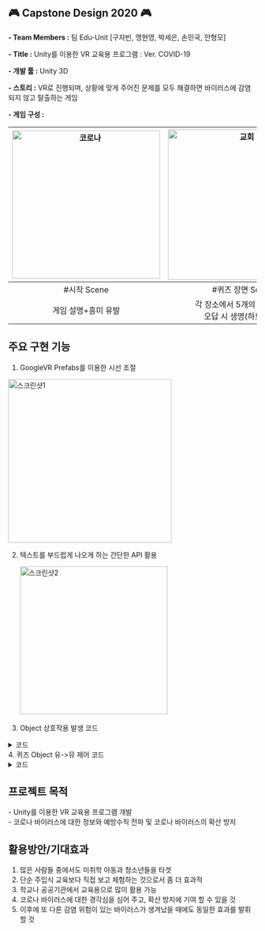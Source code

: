 ## 🎮 Capstone Design 2020 🎮

**\- Team Members :** 팀 Edu-Unit [구자빈, 맹현영, 박세은, 손민국, 안형모]

**\- Title :** Unity를 이용한 VR 교육용 프로그램 : Ver. COVID-19

**\- 개발 툴 :** Unity 3D 

**\- 스토리 :** VR로 진행되며, 상황에 맞게 주어진 문제를 모두 해결하면 바이러스에 감염되지 않고 탈출하는 게임

**\- 게임 구성 :**

|<img width="300" alt="코로나" src="https://user-images.githubusercontent.com/101172040/228178696-059a5b8a-2c64-43db-92f3-317f9864954f.png">|<img width="304" alt="교회" src="https://user-images.githubusercontent.com/101172040/228178677-0e8a4139-708b-4918-b22b-688f35a4c6b7.png">|<img width="304" alt="UMA" src="https://user-images.githubusercontent.com/101172040/228178715-ba13df48-f556-4317-a510-97c53f751671.png">|
|:----:|:----:|:-----:|
|#시작 Scene|#퀴즈 장면 Scene|#UMA 활용|
게임 설명+흥미 유발|각 장소에서 5개의 퀴즈 해결,</br>오답 시 생명(하트) 감소|사람을 표현할 수 있는 기술|

## 주요 구현 기능

1. GoogleVR Prefabs를 이용한 시선 조절

<img width="331" alt="스크린샷1" src="https://user-images.githubusercontent.com/101172040/228178732-d1cccd12-4f9e-4e6a-8ed2-479116d2776f.png">

2. 텍스트를 부드럽게 나오게 하는 간단한 API 활용

&nbsp;&nbsp;&nbsp;&nbsp;&nbsp;&nbsp;<img width="299" alt="스크린샷2" src="https://user-images.githubusercontent.com/101172040/228178750-6235d130-0c4c-4607-a263-ae283cbacc6e.png">

3. Object 상호작용 발생 코드
<details>
  <summary>코드</summary>
  
  
  ```cs
  time += Time.deltaTime;           
  RaycastHit hit;               
  Vector3 forward = mainCam.transform.TransformDirection(Vector3.forward);              
  Debug.DrawRay(this. transform.position, forward*100, Color.green);              
  CursorGaugeImage. fillAmount = GaugeTimer;
  ```
  
  
  </details>
4. 퀴즈 Object 유->뮤 제어 코드
<details>
  <summary>코드</summary>
  
  ```cs
  if (GaugeTimer >= 1.0f && (hit. transform. tag. Equals( "ok5" )))
  {
  ok5.gameObject .SetActive( false) ;
  StartCoroutine(wait50))
  HpManager3.hp -= 1;
  }
  lEnumerator wait5()
  {
  yield return new WaitFor Seconds(4.0f); quiz5.gameObject. SetActive(false) ;
  ```

  </details>
  
## 프로젝트 목적

\- Unity를 이용한 VR 교육용 프로그램 개발        
\- 코로나 바이러스에 대한 정보와 예방수칙 전파 및 코로나 바이러스의 확산 방지         

## 활용방안/기대효과

1. 많은 사람들 중에서도 미취학 아동과 청소년들을 타겟       
2. 단순 주입식 교육보다 직접 보고 체험하는 것으로서 좀 더 효과적        
3. 학교나 공공기관에서 교육용으로 많이 활용 가능
4. 코로나 바이러스에 대한 경각심을 심어 주고, 확산 방지에 기여 할 수 있을 것
5. 이후에 또 다른 감염 위험이 있는 바이러스가 생겨났을 때에도 동일한 효과를 발휘할 것

